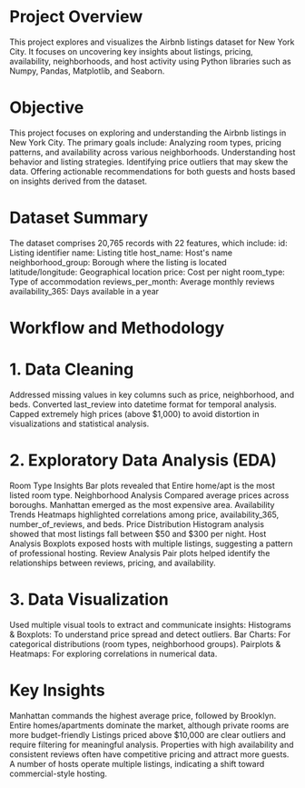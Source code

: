# Project Overview
This project explores and visualizes the Airbnb listings dataset for New York City. It focuses on uncovering key insights about listings, pricing, availability, neighborhoods, and host activity using Python libraries such as Numpy, Pandas, Matplotlib, and Seaborn.

# Objective

This project focuses on exploring and understanding the Airbnb listings in New York City. The primary goals include:
Analyzing room types, pricing patterns, and availability across various neighborhoods.
Understanding host behavior and listing strategies.
Identifying price outliers that may skew the data.
Offering actionable recommendations for both guests and hosts based on insights derived from the dataset.

# Dataset Summary
The dataset comprises 20,765 records with 22 features, which include:
id: Listing identifier
name: Listing title
host_name: Host's name
neighborhood_group: Borough where the listing is located
latitude/longitude: Geographical location
price: Cost per night
room_type: Type of accommodation
reviews_per_month: Average monthly reviews
availability_365: Days available in a year

# Workflow and Methodology
# 1. Data Cleaning
Addressed missing values in key columns such as price, neighborhood, and beds.
Converted last_review into datetime format for temporal analysis.
Capped extremely high prices (above $1,000) to avoid distortion in visualizations and statistical analysis.
# 2. Exploratory Data Analysis (EDA)
Room Type Insights
Bar plots revealed that Entire home/apt is the most listed room type.
Neighborhood Analysis
Compared average prices across boroughs.
Manhattan emerged as the most expensive area.
Availability Trends
Heatmaps highlighted correlations among price, availability_365, number_of_reviews, and beds.
Price Distribution
Histogram analysis showed that most listings fall between $50 and $300 per night.
Host Analysis
Boxplots exposed hosts with multiple listings, suggesting a pattern of professional hosting.
Review Analysis
Pair plots helped identify the relationships between reviews, pricing, and availability.
# 3. Data Visualization
Used multiple visual tools to extract and communicate insights:
Histograms & Boxplots: To understand price spread and detect outliers.
Bar Charts: For categorical distributions (room types, neighborhood groups).
Pairplots & Heatmaps: For exploring correlations in numerical data.

# Key Insights
Manhattan commands the highest average price, followed by Brooklyn.
Entire homes/apartments dominate the market, although private rooms are more budget-friendly
Listings priced above $10,000 are clear outliers and require filtering for meaningful analysis.
Properties with high availability and consistent reviews often have competitive pricing and attract more guests.
A number of hosts operate multiple listings, indicating a shift toward commercial-style hosting.

